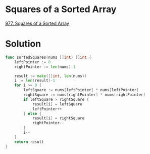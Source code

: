 # Squares of a Sorted Array

[977. Squares of a Sorted Array](https://leetcode.com/problems/squares-of-a-sorted-array/description/)


# Solution

```go
func sortedSquares(nums []int) []int {
    leftPointer := 0
    rightPointer := len(nums)-1

    result := make([]int, len(nums))
    i := len(result)-1
    for i >= 0 {
        leftSquare := nums[leftPointer] * nums[leftPointer]
        rightSquare := nums[rightPointer] * nums[rightPointer]
        if leftSquare > rightSquare {
            result[i] = leftSquare
            leftPointer++
        } else {
            result[i] = rightSquare
            rightPointer--
        }
        i--
    }
    return result
}
```
